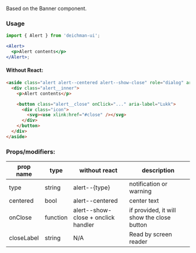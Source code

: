 Based on the Banner component.

### Usage

```jsx
import { Alert } from 'deichman-ui';

<Alert>
  <p>Alert contents</p>
</Alert>;
```

#### Without React:

```html
<aside class="alert alert--centered alert--show-close" role="dialog" aria-hidden="false">
  <div class="alert__inner">
    <p>Alert contents</p>

    <button class="alert__close" onClick="..." aria-label="Lukk">
      <div class="icon">
        <svg><use xlink:href="#close" /></svg>
      </div>
    </button>
  </div>
</aside>
```

### Props/modifiers:

| prop name  | type     | without react                       | description                                |
| ---------- | -------- | ----------------------------------- | ------------------------------------------ |
| type       | string   | alert--{type}                       | notification or warning                    |
| centered   | bool     | alert--centered                     | center text                                |
| onClose    | function | alert--show-close + onclick handler | if provided, it will show the close button |
| closeLabel | string   | N/A                                 | Read by screen reader                      |
